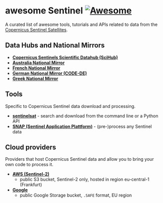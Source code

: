 # awesome Sentinel [![Awesome](https://cdn.rawgit.com/sindresorhus/awesome/d7305f38d29fed78fa85652e3a63e154dd8e8829/media/badge.svg)](https://github.com/sindresorhus/awesome)

A curated list of awesome tools, tutorials and APIs related to data from the [Copernicus Sentinel Satellites](http://www.copernicus.eu/main/sentinels).

## Data Hubs and National Mirrors

- [**Copernicus Sentinels Scientific Datahub (SciHub)**](https://scihub.copernicus.eu/)
- [**Australia National Mirror**](http://www.copernicus.gov.au/)
- [**French National Mirror**](https://peps.cnes.fr/rocket/)
- [**German National Mirror (CODE-DE)**](https://code-de.org/)
- [**Greek National Mirror**](https://sentinels.space.noa.gr/)


## Tools
Specific to Copernicus Sentinel data download and processing.

- [**sentinelsat**](https://github.com/ibamacsr/sentinelsat) - search and download from the command line or a Python API
- [**SNAP (Sentinel Application Plattform)**](http://step.esa.int/main/toolboxes/snap/) - (pre-)process any Sentinel data


## Cloud providers
Providers that host Copernicus Sentinel data and allow you to bring your own code to process it.
- [**AWS (Sentinel-2)**](http://sentinel-pds.s3-website.eu-central-1.amazonaws.com/)
  - public S3 bucket, Sentinel-2 only, hosted in region eu-central-1 (Frankfurt)
- [**Google**](https://console.cloud.google.com/storage/browser/gcp-public-data-sentinel-2/?pli=1)
  - public Google Storage bucket, `.SAFE` format, EU region


